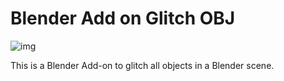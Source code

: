 # Blender Add on Glitch OBJ

![img](https://github.com/hanswillem/Blender_Add-on_Glitch_OBJ/blob/master/example_img.png)

This is a Blender Add-on to glitch all objects in a Blender scene.

